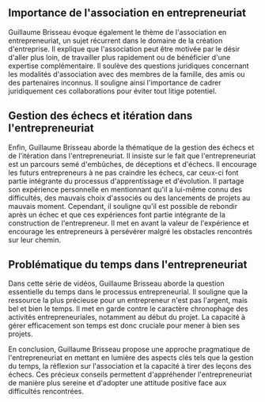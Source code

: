 ## Importance de l'association en entrepreneuriat

Guillaume Brisseau évoque également le thème de l'association en entrepreneuriat, un sujet récurrent dans le domaine de la création d'entreprise. Il explique que l'association peut être motivée par le désir d'aller plus loin, de travailler plus rapidement ou de bénéficier d'une expertise complémentaire. Il soulève des questions juridiques concernant les modalités d'association avec des membres de la famille, des amis ou des partenaires inconnus. Il souligne ainsi l'importance de cadrer juridiquement ces collaborations pour éviter tout litige potentiel.

## Gestion des échecs et itération dans l'entrepreneuriat

Enfin, Guillaume Brisseau aborde la thématique de la gestion des échecs et de l'itération dans l'entrepreneuriat. Il insiste sur le fait que l'entrepreneuriat est un parcours semé d'embûches, de déceptions et d'échecs. Il encourage les futurs entrepreneurs à ne pas craindre les échecs, car ceux-ci font partie intégrante du processus d'apprentissage et d'évolution. Il partage son expérience personnelle en mentionnant qu'il a lui-même connu des difficultés, des mauvais choix d'associés ou des lancements de projets au mauvais moment. Cependant, il souligne qu'il est possible de rebondir après un échec et que ces expériences font partie intégrante de la construction de l'entrepreneur. Il met en avant la valeur de l'expérience et encourage les entrepreneurs à persévérer malgré les obstacles rencontrés sur leur chemin.

## Problématique du temps dans l'entrepreneuriat

Dans cette série de vidéos, Guillaume Brisseau aborde la question essentielle du temps dans le processus entrepreneurial. Il souligne que la ressource la plus précieuse pour un entrepreneur n'est pas l'argent, mais bel et bien le temps. Il met en garde contre le caractère chronophage des activités entrepreneuriales, notamment au début du projet. La capacité à gérer efficacement son temps est donc cruciale pour mener à bien ses projets.

En conclusion, Guillaume Brisseau propose une approche pragmatique de l'entrepreneuriat en mettant en lumière des aspects clés tels que la gestion du temps, la réflexion sur l'association et la capacité à tirer des leçons des échecs. Ces précieux conseils permettent d'appréhender l'entrepreneuriat de manière plus sereine et d'adopter une attitude positive face aux difficultés rencontrées.